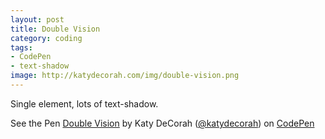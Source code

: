 ```yaml
---
layout: post
title: Double Vision
category: coding
tags: 
- CodePen
- text-shadow
image: http://katydecorah.com/img/double-vision.png
---
```


Single element, lots of text-shadow.

<p data-height="400" data-theme-id="97" data-slug-hash="vaoKs" data-user="katydecorah" data-default-tab="result" class='codepen'>See the Pen <a href='http://codepen.io/katydecorah/pen/vaoKs'>Double Vision</a> by Katy DeCorah (<a href='http://codepen.io/katydecorah'>@katydecorah</a>) on <a href='http://codepen.io'>CodePen</a></p>